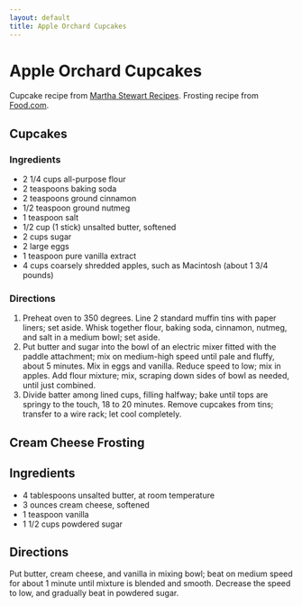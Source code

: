 ```yaml
---
layout: default
title: Apple Orchard Cupcakes
---
```


# Apple Orchard Cupcakes

Cupcake recipe from [Martha Stewart
Recipes](http://www.marthastewart.com/recipe/apple-cupcakes). Frosting
recipe from
[Food.com](http://baking.food.com/recipe/autumn-apple-cupcakes-with-cream-cheese-frosting-54968).

## Cupcakes

### Ingredients

-   2 1/4 cups all-purpose flour
-   2 teaspoons baking soda
-   2 teaspoons ground cinnamon
-   1/2 teaspoon ground nutmeg
-   1 teaspoon salt
-   1/2 cup (1 stick) unsalted butter, softened
-   2 cups sugar
-   2 large eggs
-   1 teaspoon pure vanilla extract
-   4 cups coarsely shredded apples, such as Macintosh (about 1 3/4
    pounds)

### Directions

1.  Preheat oven to 350 degrees. Line 2 standard muffin tins with paper
    liners; set aside. Whisk together flour, baking soda, cinnamon,
    nutmeg, and salt in a medium bowl; set aside.
2.  Put butter and sugar into the bowl of an electric mixer fitted with
    the paddle attachment; mix on medium-high speed until pale and
    fluffy, about 5 minutes. Mix in eggs and vanilla. Reduce speed to
    low; mix in apples. Add flour mixture; mix, scraping down sides of
    bowl as needed, until just combined.
3.  Divide batter among lined cups, filling halfway; bake until tops are
    springy to the touch, 18 to 20 minutes. Remove cupcakes from tins;
    transfer to a wire rack; let cool completely.

## Cream Cheese Frosting

## Ingredients

-   4 tablespoons unsalted butter, at room temperature
-   3 ounces cream cheese, softened
-   1 teaspoon vanilla
-   1 1/2 cups powdered sugar

## Directions

Put butter, cream cheese, and vanilla in mixing bowl; beat on medium
speed for about 1 minute until mixture is blended and smooth. Decrease
the speed to low, and gradually beat in powdered sugar.

